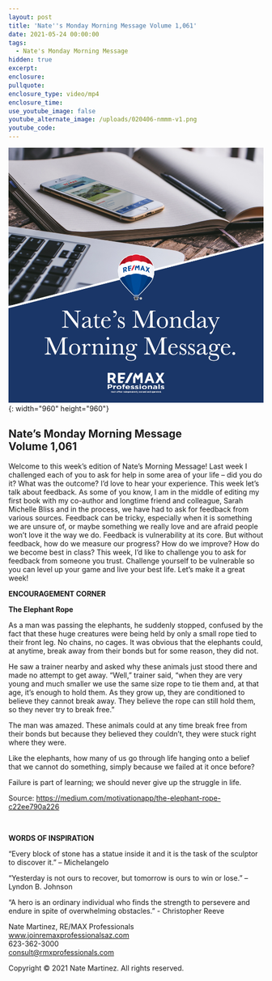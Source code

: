 ```yaml
---
layout: post
title: 'Nate''s Monday Morning Message Volume 1,061'
date: 2021-05-24 00:00:00
tags:
  - Nate's Monday Morning Message
hidden: true
excerpt:
enclosure:
pullquote:
enclosure_type: video/mp4
enclosure_time:
use_youtube_image: false
youtube_alternate_image: /uploads/020406-nmmm-v1.png
youtube_code:
---
```

![](/uploads/020406-nmmm-v1-1.png){: width="960" height="960"}

## **Nate’s Monday Morning Message<br>Volume 1,061**

Welcome to this week’s edition of Nate’s Morning Message\! Last week I challenged each of you to ask for help in some area of your life – did you do it? What was the outcome? I’d love to hear your experience. This week let’s talk about feedback. As some of you know, I am in the middle of editing my first book with my co-author and longtime friend and colleague, Sarah Michelle Bliss and in the process, we have had to ask for feedback from various sources. Feedback can be tricky, especially when it is something we are unsure of, or maybe something we really love and are afraid people won’t love it the way we do. Feedback is vulnerability at its core. But without feedback, how do we measure our progress? How do we improve? How do we become best in class? This week, I’d like to challenge you to ask for feedback from someone you trust. Challenge yourself to be vulnerable so you can level up your game and live your best life. Let’s make it a great week\!

**ENCOURAGEMENT CORNER**

**The Elephant Rope**

As a man was passing the elephants, he suddenly stopped, confused by the fact that these huge creatures were being held by only a small rope tied to their front leg. No chains, no cages. It was obvious that the elephants could, at anytime, break away from their bonds but for some reason, they did not.

He saw a trainer nearby and asked why these animals just stood there and made no attempt to get away. “Well,” trainer said, “when they are very young and much smaller we use the same size rope to tie them and, at that age, it’s enough to hold them. As they grow up, they are conditioned to believe they cannot break away. They believe the rope can still hold them, so they never try to break free.”

The man was amazed. These animals could at any time break free from their bonds but because they believed they couldn’t, they were stuck right where they were.

Like the elephants, how many of us go through life hanging onto a belief that we cannot do something, simply because we failed at it once before?

Failure is part of learning; we should never give up the struggle in life.

Source: https://medium.com/motivationapp/the-elephant-rope-c22ee790a226

&nbsp;

**WORDS OF INSPIRATION**

“Every block of stone has a statue inside it and it is the task of the sculptor to discover it.” – Michelangelo

“Yesterday is not ours to recover, but tomorrow is ours to win or lose.” – Lyndon B. Johnson

“A hero is an ordinary individual who finds the strength to persevere and endure in spite of overwhelming obstacles.” - Christopher Reeve

Nate Martinez, RE/MAX Professionals<br>www.joinremaxprofessionalsaz.com<br>623-362-3000<br>consult@rmxprofessionals.com

Copyright &copy; 2021 Nate Martinez. All rights reserved.
